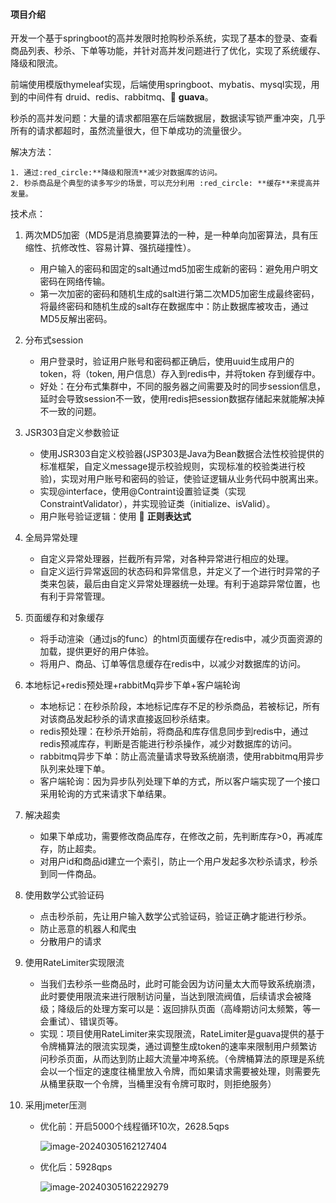 #### 项目介绍

开发一个基于springboot的高并发限时抢购秒杀系统，实现了基本的登录、查看商品列表、秒杀、下单等功能，并针对高并发问题进行了优化，实现了系统缓存、降级和限流。

前端使用模版thymeleaf实现，后端使用springboot、mybatis、mysql实现，用到的中间件有 druid、redis、rabbitmq、:red_circle: **guava**。

秒杀的高并发问题：大量的请求都阻塞在后端数据层，数据读写锁严重冲突，几乎所有的请求都超时，虽然流量很大，但下单成功的流量很少。

解决方法：

 	1. 通过:red_circle:**降级和限流**减少对数据库的访问。
 	2. 秒杀商品是个典型的读多写少的场景，可以充分利用 :red_circle: **缓存**来提高并发量。

技术点：

1. 两次MD5加密（MD5是消息摘要算法的一种，是一种单向加密算法，具有压缩性、抗修改性、容易计算、强抗碰撞性）。

   - 用户输入的密码和固定的salt通过md5加密生成新的密码：避免用户明文密码在网络传输。
   - 第一次加密的密码和随机生成的salt进行第二次MD5加密生成最终密码，将最终密码和随机生成的salt存在数据库中：防止数据库被攻击，通过MD5反解出密码。

2. 分布式session

   - 用户登录时，验证用户账号和密码都正确后，使用uuid生成用户的token，将（token, 用户信息）存入到redis中，并将token 存到缓存中。
   - 好处：在分布式集群中，不同的服务器之间需要及时的同步session信息，延时会导致session不一致，使用redis把session数据存储起来就能解决掉不一致的问题。

3. JSR303自定义参数验证

   - 使用JSR303自定义校验器(JSP303是Java为Bean数据合法性校验提供的标准框架，自定义message提示校验规则，实现标准的校验类进行校验)，实现对用户账号和密码的验证，使验证逻辑从业务代码中脱离出来。
   - 实现@interface，使用@Contraint设置验证类（实现ConstraintValidator），并实现验证类（initialize、isValid）。
   - 用户账号验证逻辑：使用 :red_circle: **正则表达式**

4. 全局异常处理

   - 自定义异常处理器，拦截所有异常，对各种异常进行相应的处理。
   - 自定义运行异常返回的状态码和异常信息，并定义了一个进行时异常的子类来包装，最后由自定义异常处理器统一处理。有利于追踪异常位置，也有利于异常管理。

5. 页面缓存和对象缓存

   - 将手动渲染（通过js的func）的html页面缓存在redis中，减少页面资源的加载，提供更好的用户体验。
   - 将用户、商品、订单等信息缓存在redis中，以减少对数据库的访问。

6. 本地标记+redis预处理+rabbitMq异步下单+客户端轮询

   - 本地标记：在秒杀阶段，本地标记库存不足的秒杀商品，若被标记，所有对该商品发起秒杀的请求直接返回秒杀结束。
   - redis预处理：在秒杀开始前，将商品和库存信息同步到redis中，通过redis预减库存，判断是否能进行秒杀操作，减少对数据库的访问。
   - rabbitmq异步下单：防止高流量请求导致系统崩溃，使用rabbitmq用异步队列来处理下单。
   - 客户端轮询：因为异步队列处理下单的方式，所以客户端实现了一个接口采用轮询的方式来请求下单结果。

7. 解决超卖

   - 如果下单成功，需要修改商品库存，在修改之前，先判断库存>0，再减库存，防止超卖。
   - 对用户id和商品id建立一个索引，防止一个用户发起多次秒杀请求，秒杀到同一件商品。

8. 使用数学公式验证码

   - 点击秒杀前，先让用户输入数学公式验证码，验证正确才能进行秒杀。
   - 防止恶意的机器人和爬虫 
   - 分散用户的请求

9. 使用RateLimiter实现限流

   - 当我们去秒杀一些商品时，此时可能会因为访问量太大而导致系统崩溃，此时要使用限流来进行限制访问量，当达到限流阀值，后续请求会被降级；降级后的处理方案可以是：返回排队页面（高峰期访问太频繁，等一会重试）、错误页等。
   - 实现：项目使用RateLimiter来实现限流，RateLimiter是guava提供的基于令牌桶算法的限流实现类，通过调整生成token的速率来限制用户频繁访问秒杀页面，从而达到防止超大流量冲垮系统。（令牌桶算法的原理是系统会以一个恒定的速度往桶里放入令牌，而如果请求需要被处理，则需要先从桶里获取一个令牌，当桶里没有令牌可取时，则拒绝服务）

10. 采用jmeter压测

    - 优化前：开启5000个线程循环10次，2628.5qps

      ![image-20240305162127404](C:\Users\OO\AppData\Roaming\Typora\typora-user-images\image-20240305162127404.png)

    - 优化后：5928qps

      ![image-20240305162229279](C:\Users\OO\AppData\Roaming\Typora\typora-user-images\image-20240305162229279.png)

